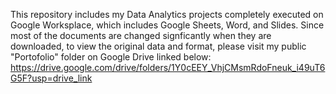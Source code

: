 This repository includes my Data Analytics projects completely executed on Google Worksplace, which includes Google Sheets, Word, and Slides. Since most of the documents are changed signficantly when they are downloaded, to view the original data and format, please visit my public "Portofolio" folder on Google Drive linked below:
https://drive.google.com/drive/folders/1Y0cEEY_VhjCMsmRdoFneuk_i49uT6G5F?usp=drive_link

